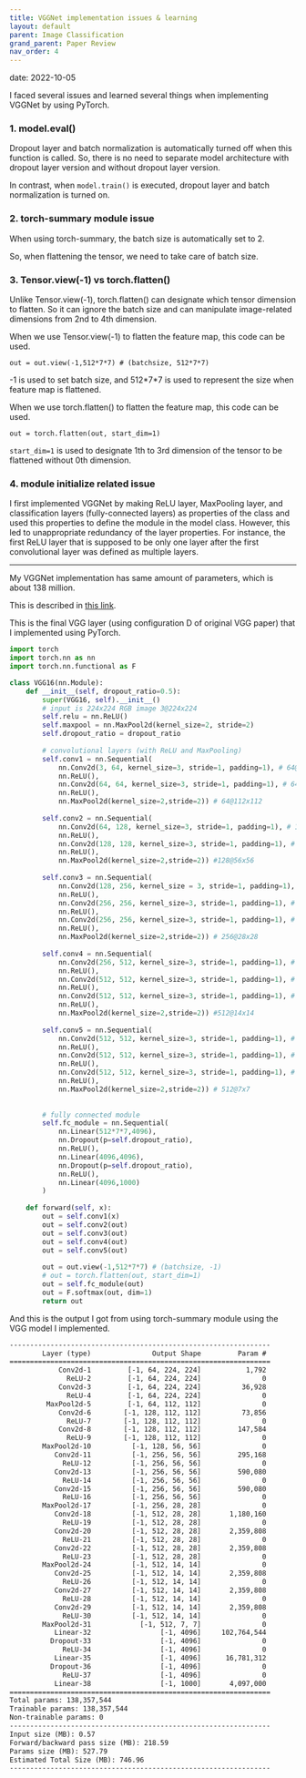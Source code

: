 ```yaml
---
title: VGGNet implementation issues & learning
layout: default
parent: Image Classification
grand_parent: Paper Review
nav_order: 4
---
```

date: 2022-10-05

I faced several issues and learned several things when implementing VGGNet by using PyTorch. 

### 1. model.eval()

Dropout layer and batch normalization is automatically turned off when this function is called. So, there is no need to separate model architecture with dropout layer version and without dropout layer version.

In contrast, when `model.train()` is executed, dropout layer and batch normalization is turned on. 

### 2. torch-summary module issue 

When using torch-summary, the batch size is automatically set to 2. 

So, when flattening the tensor, we need to take care of batch size. 

### 3. Tensor.view(-1) vs torch.flatten()

Unlike Tensor.view(-1), torch.flatten() can designate which tensor dimension to flatten. So it can ignore the batch size and can manipulate image-related dimensions from 2nd to 4th dimension.

When we use Tensor.view(-1) to flatten the feature map, this code can be used.

`out = out.view(-1,512*7*7) # (batchsize, 512*7*7)` 

-1 is used to set batch size, and 512\*7\*7 is used to represent the size when feature map is flattened. 

When we use torch.flatten() to flatten the feature map, this code can be used. 

`out = torch.flatten(out, start_dim=1)`

`start_dim=1` is used to designate 1th to 3rd dimension of the tensor to be flattened without 0th dimension.

### 4. module initialize related issue 

I first implemented VGGNet by making ReLU layer, MaxPooling layer, and classification layers (fully-connected layers) as properties of the class and used this properties to define the module in the model class. However, this led to unappropriate redundancy of the layer properties. For instance, the first ReLU layer that is supposed to be only one layer after the first convolutional layer was defined as multiple layers. 



---



My VGGNet implementation has same amount of parameters, which is about 138 million. 

This is described in [this link](https://towardsdatascience.com/the-w3h-of-alexnet-vggnet-resnet-and-inception-7baaaecccc96).

This is the final VGG layer (using configuration D of original VGG paper) that I implemented using PyTorch. 

```python
import torch 
import torch.nn as nn
import torch.nn.functional as F

class VGG16(nn.Module):
    def __init__(self, dropout_ratio=0.5):
        super(VGG16, self).__init__()
        # input is 224x224 RGB image 3@224x224
        self.relu = nn.ReLU()
        self.maxpool = nn.MaxPool2d(kernel_size=2, stride=2)
        self.dropout_ratio = dropout_ratio
        
        # convolutional layers (with ReLU and MaxPooling)
        self.conv1 = nn.Sequential(
            nn.Conv2d(3, 64, kernel_size=3, stride=1, padding=1), # 64@224x224
            nn.ReLU(),
            nn.Conv2d(64, 64, kernel_size=3, stride=1, padding=1), # 64@224x224
            nn.ReLU(),
            nn.MaxPool2d(kernel_size=2,stride=2)) # 64@112x112
        
        self.conv2 = nn.Sequential(
            nn.Conv2d(64, 128, kernel_size=3, stride=1, padding=1), # 128@112x112
            nn.ReLU(),
            nn.Conv2d(128, 128, kernel_size=3, stride=1, padding=1), # 128@112x112
            nn.ReLU(),
            nn.MaxPool2d(kernel_size=2,stride=2)) #128@56x56
        
        self.conv3 = nn.Sequential(
            nn.Conv2d(128, 256, kernel_size = 3, stride=1, padding=1), # 256@56x56
            nn.ReLU(),
            nn.Conv2d(256, 256, kernel_size=3, stride=1, padding=1), # 256@56x56
            nn.ReLU(),
            nn.Conv2d(256, 256, kernel_size=3, stride=1, padding=1), # 256@56x56
            nn.ReLU(),
            nn.MaxPool2d(kernel_size=2,stride=2)) # 256@28x28
        
        self.conv4 = nn.Sequential(
            nn.Conv2d(256, 512, kernel_size=3, stride=1, padding=1), # 512@28x28
            nn.ReLU(),
            nn.Conv2d(512, 512, kernel_size=3, stride=1, padding=1), # 512@28x28
            nn.ReLU(),
            nn.Conv2d(512, 512, kernel_size=3, stride=1, padding=1), # 512@28x28
            nn.ReLU(),
            nn.MaxPool2d(kernel_size=2,stride=2)) #512@14x14
        
        self.conv5 = nn.Sequential(
            nn.Conv2d(512, 512, kernel_size=3, stride=1, padding=1), # 512@14x14
            nn.ReLU(),
            nn.Conv2d(512, 512, kernel_size=3, stride=1, padding=1), # 512@14x14
            nn.ReLU(),
            nn.Conv2d(512, 512, kernel_size=3, stride=1, padding=1), # 512@14x14
            nn.ReLU(),
            nn.MaxPool2d(kernel_size=2,stride=2)) # 512@7x7
        
        
        # fully connected module
        self.fc_module = nn.Sequential(
            nn.Linear(512*7*7,4096),
            nn.Dropout(p=self.dropout_ratio),
            nn.ReLU(),
            nn.Linear(4096,4096),
            nn.Dropout(p=self.dropout_ratio),
            nn.ReLU(),
            nn.Linear(4096,1000)
        )
        
    def forward(self, x):
        out = self.conv1(x)
        out = self.conv2(out)
        out = self.conv3(out)
        out = self.conv4(out)
        out = self.conv5(out)
        
        out = out.view(-1,512*7*7) # (batchsize, -1)
        # out = torch.flatten(out, start_dim=1)
        out = self.fc_module(out)        
        out = F.softmax(out, dim=1)
        return out
```



And this is the output I got from using torch-summary module using the VGG model I implemented.

```tex
----------------------------------------------------------------
        Layer (type)               Output Shape         Param #
================================================================
            Conv2d-1         [-1, 64, 224, 224]           1,792
              ReLU-2         [-1, 64, 224, 224]               0
            Conv2d-3         [-1, 64, 224, 224]          36,928
              ReLU-4         [-1, 64, 224, 224]               0
         MaxPool2d-5         [-1, 64, 112, 112]               0
            Conv2d-6        [-1, 128, 112, 112]          73,856
              ReLU-7        [-1, 128, 112, 112]               0
            Conv2d-8        [-1, 128, 112, 112]         147,584
              ReLU-9        [-1, 128, 112, 112]               0
        MaxPool2d-10          [-1, 128, 56, 56]               0
           Conv2d-11          [-1, 256, 56, 56]         295,168
             ReLU-12          [-1, 256, 56, 56]               0
           Conv2d-13          [-1, 256, 56, 56]         590,080
             ReLU-14          [-1, 256, 56, 56]               0
           Conv2d-15          [-1, 256, 56, 56]         590,080
             ReLU-16          [-1, 256, 56, 56]               0
        MaxPool2d-17          [-1, 256, 28, 28]               0
           Conv2d-18          [-1, 512, 28, 28]       1,180,160
             ReLU-19          [-1, 512, 28, 28]               0
           Conv2d-20          [-1, 512, 28, 28]       2,359,808
             ReLU-21          [-1, 512, 28, 28]               0
           Conv2d-22          [-1, 512, 28, 28]       2,359,808
             ReLU-23          [-1, 512, 28, 28]               0
        MaxPool2d-24          [-1, 512, 14, 14]               0
           Conv2d-25          [-1, 512, 14, 14]       2,359,808
             ReLU-26          [-1, 512, 14, 14]               0
           Conv2d-27          [-1, 512, 14, 14]       2,359,808
             ReLU-28          [-1, 512, 14, 14]               0
           Conv2d-29          [-1, 512, 14, 14]       2,359,808
             ReLU-30          [-1, 512, 14, 14]               0
        MaxPool2d-31            [-1, 512, 7, 7]               0
           Linear-32                 [-1, 4096]     102,764,544
          Dropout-33                 [-1, 4096]               0
             ReLU-34                 [-1, 4096]               0
           Linear-35                 [-1, 4096]      16,781,312
          Dropout-36                 [-1, 4096]               0
             ReLU-37                 [-1, 4096]               0
           Linear-38                 [-1, 1000]       4,097,000
================================================================
Total params: 138,357,544
Trainable params: 138,357,544
Non-trainable params: 0
----------------------------------------------------------------
Input size (MB): 0.57
Forward/backward pass size (MB): 218.59
Params size (MB): 527.79
Estimated Total Size (MB): 746.96
----------------------------------------------------------------

```